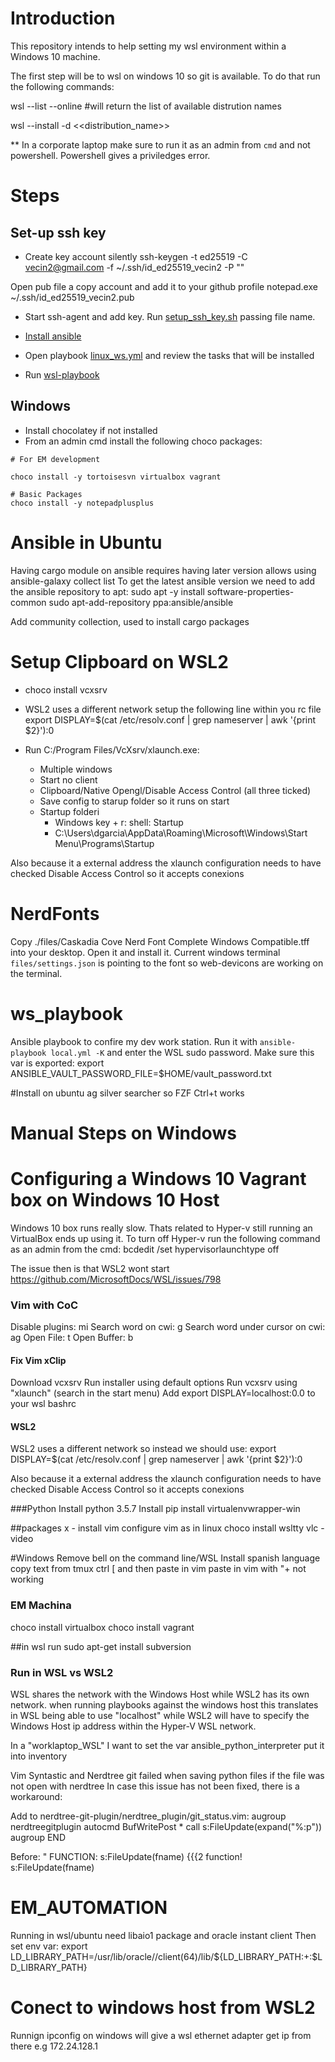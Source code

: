 # Introduction
This repository intends to help setting my wsl environment within a Windows 10 machine.

The first step will be to wsl on windows 10 so git is available. To do that run the following commands:

wsl --list  --online #will return the list of available distrution names

wsl --install -d <<distribution_name>>

** In a corporate laptop make sure to run it as an admin from `cmd` and not powershell. Powershell gives a priviledges error.


#  Steps
## Set-up ssh key

- Create key account silently
ssh-keygen -t ed25519 -C vecin2@gmail.com -f ~/.ssh/id_ed25519_vecin2 -P ""

Open pub file a copy account and add it to your github profile
notepad.exe ~/.ssh/id_ed25519_vecin2.pub

- Start ssh-agent and add key. Run [setup_ssh_key.sh](./setup_ssh_key.sh) passing file name.

- [Install ansible](./install_ansible.sh)
- Open playbook [linux_ws.yml](./linux_ws.yml) and review the tasks that will be installed
- Run [wsl-playbook](./run_linux_playbook.sh)

## Windows
- Install chocolatey if not installed
- From an admin cmd install the following choco packages:
```
# For EM development

choco install -y tortoisesvn virtualbox vagrant

# Basic Packages
choco install -y notepadplusplus
```

# Ansible in Ubuntu
Having cargo module on ansible requires having later version allows using ansible-galaxy collect list 
To get the latest ansible version we need to add the ansible repository to apt:
sudo apt -y install software-properties-common
sudo apt-add-repository ppa:ansible/ansible

Add community collection, used to install cargo packages

# Setup Clipboard on WSL2
- choco install vcxsrv
- WSL2 uses a different network setup the following line within you rc file
export DISPLAY=$(cat /etc/resolv.conf | grep nameserver | awk '{print $2}'):0

- Run C:/Program Files/VcXsrv/xlaunch.exe:
    - Multiple windows
    - Start no client
    - Clipboard/Native Opengl/Disable Access Control (all three ticked)
    - Save config to starup folder so it runs on start  
    - Startup folderi
        - Windows key + r: shell: Startup 
        - C:\Users\dgarcia\AppData\Roaming\Microsoft\Windows\Start Menu\Programs\Startup

Also because it a external address the xlaunch configuration needs to have checked Disable Access Control so it accepts conexions

# NerdFonts
Copy ./files/Caskadia Cove Nerd Font Complete Windows Compatible.tff into your desktop. Open it and install it.
Current windows terminal `files/settings.json` is pointing to the font so web-devicons are working on the terminal.

# ws_playbook
Ansible playbook to confire my dev work station.
Run it with `ansible-playbook local.yml -K` and enter the WSL sudo password.
Make sure this var is exported: export ANSIBLE_VAULT_PASSWORD_FILE=$HOME/vault_password.txt

#Install on ubuntu
ag silver searcher so FZF Ctrl+t works

# Manual Steps on Windows

# Configuring a Windows 10 Vagrant box on Windows 10 Host

Windows 10 box runs really slow. Thats related to Hyper-v still running an VirtualBox ends up using it. To turn off Hyper-v run the following command as an admin from the cmd:
bcdedit /set hypervisorlaunchtype off

The issue then is that WSL2 wont start
https://github.com/MicrosoftDocs/WSL/issues/798

### Vim with CoC
Disable plugins: mi
Search word on cwi: <space>g
Search word under cursor on cwi: <space>ag
Open File: <space>t
Open Buffer: <space>b

#### Fix Vim xClip
Download vcxsrv
Run installer using default options
Run vcxsrv using "xlaunch" (search in the start menu)
Add export DISPLAY=localhost:0.0 to your wsl bashrc

#### WSL2
WSL2 uses a different network so instead we should use:
export DISPLAY=$(cat /etc/resolv.conf | grep nameserver | awk '{print $2}'):0

Also because it a external address the xlaunch configuration needs to have checked Disable Access Control so it accepts conexions

###Python
Install python 3.5.7
Install pip install virtualenvwrapper-win

##packages
x - install vim
configure vim as in linux
choco install wsltty
vlc -video

#Windows
Remove bell on the command line/WSL
Install spanish language
copy text from tmux ctrl [ and then paste in vim
paste in vim with "+ not working


### EM Machina
choco install virtualbox
choco install vagrant

##in wsl run
sudo apt-get install  subversion

### Run in WSL vs WSL2
WSL shares the network with the Windows Host while WSL2 has its own network.
when running playbooks against the windows host this translates in WSL being able to use "localhost" while WSL2 will have to specify the Windows  Host ip address within the Hyper-V WSL network.

In a "worklaptop_WSL" I want to set the var ansible_python_interpreter put it into inventory


Vim
Syntastic and Nerdtree git failed when saving python files if the file was not open with nerdtree
In case this issue has not been fixed, there is a workaround:

Add to nerdtree-git-plugin/nerdtree_plugin/git_status.vim:
augroup nerdtreegitplugin
    autocmd BufWritePost * call s:FileUpdate(expand("%:p"))
augroup END

Before:
" FUNCTION: s:FileUpdate(fname) {{{2
function! s:FileUpdate(fname)



# EM_AUTOMATION
Running in wsl/ubuntu need libaio1 package and oracle instant client
Then set env var:
export LD_LIBRARY_PATH=/usr/lib/oracle/<version>/client(64)/lib/${LD_LIBRARY_PATH:+:$LD_LIBRARY_PATH}

# Conect to windows host from WSL2
Runnign ipconfig on windows will give a wsl ethernet adapter get ip from there e.g 172.24.128.1

